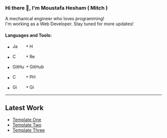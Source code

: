 ### Hi there 👋, I'm Moustafa Hesham ( Mitch )

A mechanical engineer who loves programming! <br>
 I'm working as a Web Developer. Stay tuned for more updates!
 
 #### **Languages and Tools:**

* <img src="https://www.freepnglogos.com/uploads/javascript-png/javascript-vector-logo-yellow-png-transparent-javascript-vector-12.png" alt="JavaScript Logo" width="16" height="16">  &nbsp; &nbsp; &nbsp; * <img src="https://upload.wikimedia.org/wikipedia/commons/thumb/6/61/HTML5_logo_and_wordmark.svg/512px-HTML5_logo_and_wordmark.svg.png" alt="HTML5 Logo" width="16" height="16">

* <img src="https://upload.wikimedia.org/wikipedia/commons/thumb/d/d5/CSS3_logo_and_wordmark.svg/1200px-CSS3_logo_and_wordmark.svg.png" alt="CSS3 Logo" width="16" height="16"> &nbsp; &nbsp; &nbsp; * <img src="https://upload.wikimedia.org/wikipedia/commons/thumb/a/a7/React-icon.svg/2300px-React-icon.svg.png" alt="React Logo" width="20" height="16">

* <img src="https://user-images.githubusercontent.com/113013570/231018952-1e4dbb69-c32d-4c98-ba3d-aa71d6925550.png" alt="GitHub Logo" width="40" height="16"> * <img src="https://github.com/moustafa-hesham/moustafa-hesham/assets/113013570/f43830ca-6d96-435e-bdf1-72523294ae77" alt="GitHub Logo" width="80" height="16">

* <img src="https://upload.wikimedia.org/wikipedia/commons/thumb/1/18/ISO_C%2B%2B_Logo.svg/1822px-ISO_C%2B%2B_Logo.svg.png" alt="C++ Logo" width="16" height="16"> &nbsp; &nbsp; &nbsp; * <img src="https://cdn.worldvectorlogo.com/logos/php-1.svg" alt="PHP Logo" width="24" height="16">

* <img src="https://user-images.githubusercontent.com/113013570/231019066-ef8ce37f-481c-4f4c-89db-a0e50d9aed64.png" alt="GitHub Logo" width="16" height="16"> &nbsp; &nbsp; &nbsp;  * <img src="https://user-images.githubusercontent.com/113013570/231019150-ffa09bff-183a-4865-8f81-201730364483.svg" alt="GitHub Logo" width="16" height="16">


<hr>
<h2> Latest Work </h2>
<ul>
 <li><a href="https://moustafa-hesham.github.io/Template-1--Leon---HTML-CSS-/">Template One</a></li>
 <li><a href="https://moustafa-hesham.github.io/Template-2-HTML-CSS/">Template Two</a></li>
 <li><a href="https://moustafa-hesham.github.io/Template-3---HTML-CSS-/">Template Three</a></li>

</ul>


